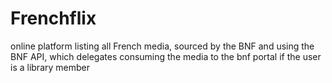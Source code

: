 # Frenchflix
online platform listing all French media, sourced by the BNF and using the BNF API, which delegates consuming the media to the bnf portal if the user is a library member
